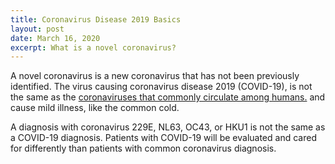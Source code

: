 ```yaml
---
title: Coronavirus Disease 2019 Basics
layout: post
date: March 16, 2020
excerpt: What is a novel coronavirus?
---
```


A novel coronavirus is a new coronavirus that has not been previously identified. The virus causing coronavirus disease 2019 (COVID-19), is not the same as the <a href="https://www.cdc.gov/coronavirus/types.html"> coronaviruses that commonly circulate among humans.</a> and cause mild illness, like the common cold.

A diagnosis with coronavirus 229E, NL63, OC43, or HKU1 is not the same as a COVID-19 diagnosis. Patients with COVID-19 will be evaluated and cared for differently than patients with common coronavirus diagnosis.

